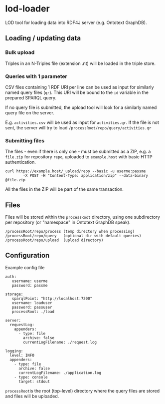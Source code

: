 # lod-loader
LOD tool for loading data into RDF4J server (e.g. Ontotext GraphDB).

## Loading / updating data

### Bulk upload

Triples in an N-Triples file (extension .nt) will be loaded in the triple store.

### Queries with 1 parameter

CSV files containing 1 RDF URI per line can be used as input for similarly named
query files (`qr`). This URI will be bound to the `id` variable in the prepared
SPARQL query.

If no query file is submitted, the upload tool will look for a similarly named
query file on the server.

E.g. `activities.csv` will be used as input for `activities.qr`. 
If the file is not sent, the server will try to load 
`/processRoot/repo/query/activities.qr`

### Submitting files

The files - even if there is only one - must be submitted as a ZIP, 
e.g. a `file.zip` for repository `repo`, 
uploaded to `example.host` with basic HTTP authentication.

```
curl https://example.host/_upload/repo --basic -u userme:passme 
	    -X POST -H "Content-Type: application/zip" --data-binary @file.zip
```

All the files in the ZIP will be part of the same transaction.

## Files

Files will be stored within the `processRoot` directory, using one subdirectory 
per repository (or "namespace" in Ontotext GraphDB speak).

```
/processRoot/repo/process (temp directory when processing)
/processRoot/repo/query   (optional dir with default queries)
/processRoot/repo/upload  (upload directory)
```


## Configuration

Example config file

```
auth:
   username: userme
   password: passme
   
storage:
   sparqlPoint: "http://localhost:7200"
   username: loaduser
   password: passuser
   processRoot: ./load

server:
  requestLog:
    appenders:
      - type: file
        archive: false
        currentLogFilename: ./request.log

logging:
  level: INFO
  appenders:
    - type: file
      archive: false
      currentLogFilename: ./application.log
    - type: console
      target: stdout

```

`processRoot`is the root (top-level) directory where the query files are stored and
files will be uploaded.
